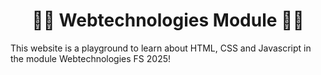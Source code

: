 <div align="center">
    <h1>👨‍💻 Webtechnologies Module 👩‍💻</h1>
</div>

This website is a playground to learn about HTML, CSS and Javascript in the module Webtechnologies FS 2025!